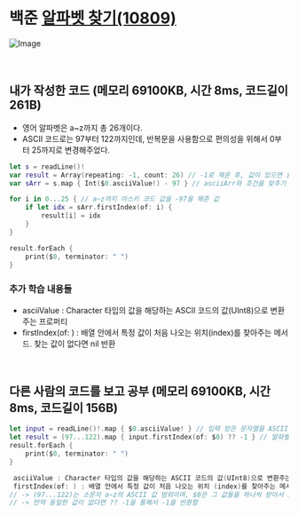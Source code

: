 
# 백준 [알파벳 찾기(10809)](https://www.acmicpc.net/problem/10809) 


![Image](https://github.com/user-attachments/assets/4ac4abad-867d-4ba1-af1f-d7790df3a9d5)

<br>

## 내가 작성한 코드 (메모리 69100KB, 시간 8ms, 코드길이 261B)
- 영어 알파벳은 a~z까지 총 26개이다.
- ASCII 코드로는 97부터 122까지인데, 반복문을 사용함으로 편의성을 위해서 0부터 25까지로 변경해주었다.
```swift
let s = readLine()!
var result = Array(repeating: -1, count: 26) // -1로 채운 후, 값이 있으면 index 값을 채워주는 방식으로
var sArr = s.map { Int($0.asciiValue!) - 97 } // asciiArr와 조건을 맞추기 위해 입력받은 s값을 ascii 코드 값으로 변환 후, -97을 해줌

for i in 0...25 { // a~z까지 아스키 코드 값을 -97을 해준 값
    if let idx = sArr.firstIndex(of: i) {
        result[i] = idx
    }
}

result.forEach {
    print($0, terminator: " ")
}
```
### 추가 학습 내용들
- asciiValue : Character 타입의 값을 해당하는 ASCII 코드의 값(UInt8)으로 변환주는 프로퍼티
- firstIndex(of: ) : 배열 안에서 특정 값이 처음 나오는 위치(index)를 찾아주는 메서드. 찾는 값이 없다면 nil 반환

<br>

## 다른 사람의 코드를 보고 공부 (메모리 69100KB, 시간 8ms, 코드길이 156B)
```swift
let input = readLine()!.map { $0.asciiValue! } // 입력 받은 문자열을 ASCII값(UInt8)으로 변환한 배열
let result = (97...122).map { input.firstIndex(of: $0) ?? -1 } // 알파벨 a~z의 ASCII 값을 기준(of: $0)으로 input의 첫 등장 위치(index)를 찾음. 만약 값이 없으면 -1 출력
result.forEach {
    print($0, terminator: " ")
}

 asciiValue : Character 타입의 값을 해당하는 ASCII 코드의 값(UInt8)으로 변환주는 프로퍼티
 firstIndex(of: ) : 배열 안에서 특정 값이 처음 나오는 위치 (index)를 찾아주는 메서드. 찾는 값이 없다면 nil 반환
// -> (97...122)는 소문자 a~z의 ASCII 값 범위이며, $0은 그 값들을 하나씩 받아서 input 배열에서 첫 등장 위치를 찾음
// -> 만약 동일한 값이 없다면 ?? -1을 통해서 -1을 반환함
```